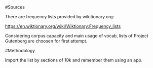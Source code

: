 #Sources

There are frequency lists provided by wikitionary.org:

https://en.wiktionary.org/wiki/Wiktionary:Frequency_lists

Considering corpus capacity and main usage of vocab, lists of Project Gutenberg are choosen for first attempt.

#Methodology

Import the list by sections of 10k and remember them using an app.
